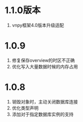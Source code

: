 # 1.1.0版本

1. vnpy框架4.0版本升级适配

# 1.0.9

1. 修复保存overview的时区不正确
2. 优化写入大量数据时候的内存占用

# 1.0.8

1. 销毁对象时，主动关闭数据库连接
2. 优化类型声明
3. 添加对于指定数据库实例的支持
